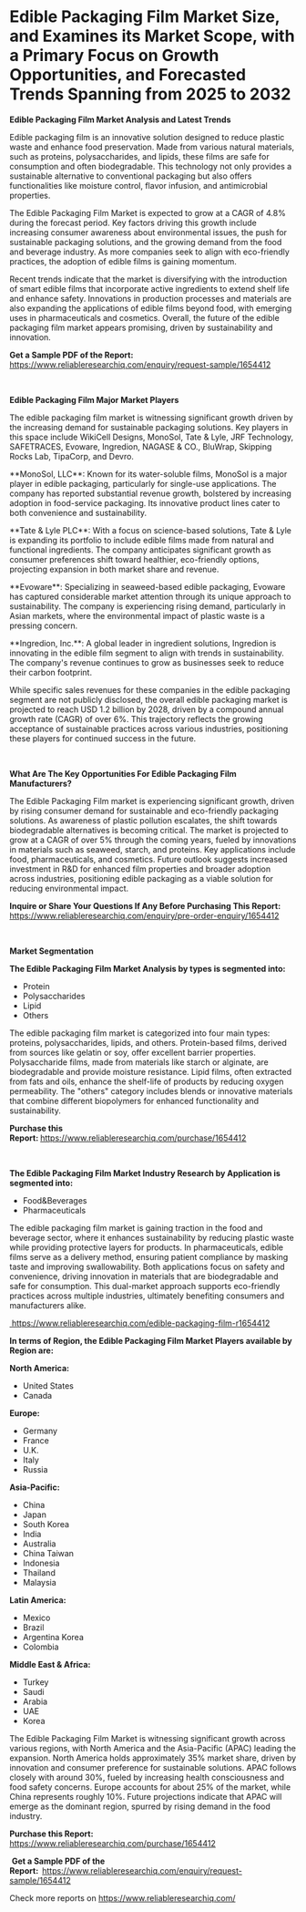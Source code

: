 <p><h1>Edible Packaging Film Market Size, and Examines its Market Scope, with a Primary Focus on Growth Opportunities, and Forecasted Trends Spanning from 2025 to 2032</h1></p><p><strong>Edible Packaging Film Market Analysis and Latest Trends</strong></p>
<p><p>Edible packaging film is an innovative solution designed to reduce plastic waste and enhance food preservation. Made from various natural materials, such as proteins, polysaccharides, and lipids, these films are safe for consumption and often biodegradable. This technology not only provides a sustainable alternative to conventional packaging but also offers functionalities like moisture control, flavor infusion, and antimicrobial properties.</p><p>The Edible Packaging Film Market is expected to grow at a CAGR of 4.8% during the forecast period. Key factors driving this growth include increasing consumer awareness about environmental issues, the push for sustainable packaging solutions, and the growing demand from the food and beverage industry. As more companies seek to align with eco-friendly practices, the adoption of edible films is gaining momentum.</p><p>Recent trends indicate that the market is diversifying with the introduction of smart edible films that incorporate active ingredients to extend shelf life and enhance safety. Innovations in production processes and materials are also expanding the applications of edible films beyond food, with emerging uses in pharmaceuticals and cosmetics. Overall, the future of the edible packaging film market appears promising, driven by sustainability and innovation.</p></p>
<p><strong>Get a Sample PDF of the Report:&nbsp;</strong> <a href="https://www.reliableresearchiq.com/enquiry/request-sample/1654412?utm_campaign=2886&utm_medium=2&utm_source=Github&utm_content=ia&utm_term=31032025&utm_id=edible-packaging-film">https://www.reliableresearchiq.com/enquiry/request-sample/1654412</a></p>
<p>&nbsp;</p>
<p><strong>Edible Packaging Film Major Market Players</strong></p>
<p><p>The edible packaging film market is witnessing significant growth driven by the increasing demand for sustainable packaging solutions. Key players in this space include WikiCell Designs, MonoSol, Tate & Lyle, JRF Technology, SAFETRACES, Evoware, Ingredion, NAGASE & CO., BluWrap, Skipping Rocks Lab, TipaCorp, and Devro.</p><p>**MonoSol, LLC**: Known for its water-soluble films, MonoSol is a major player in edible packaging, particularly for single-use applications. The company has reported substantial revenue growth, bolstered by increasing adoption in food-service packaging. Its innovative product lines cater to both convenience and sustainability.</p><p>**Tate & Lyle PLC**: With a focus on science-based solutions, Tate & Lyle is expanding its portfolio to include edible films made from natural and functional ingredients. The company anticipates significant growth as consumer preferences shift toward healthier, eco-friendly options, projecting expansion in both market share and revenue.</p><p>**Evoware**: Specializing in seaweed-based edible packaging, Evoware has captured considerable market attention through its unique approach to sustainability. The company is experiencing rising demand, particularly in Asian markets, where the environmental impact of plastic waste is a pressing concern.</p><p>**Ingredion, Inc.**: A global leader in ingredient solutions, Ingredion is innovating in the edible film segment to align with trends in sustainability. The company's revenue continues to grow as businesses seek to reduce their carbon footprint.</p><p>While specific sales revenues for these companies in the edible packaging segment are not publicly disclosed, the overall edible packaging market is projected to reach USD 1.2 billion by 2028, driven by a compound annual growth rate (CAGR) of over 6%. This trajectory reflects the growing acceptance of sustainable practices across various industries, positioning these players for continued success in the future.</p></p>
<p>&nbsp;</p>
<p><strong>What Are The Key Opportunities For Edible Packaging Film Manufacturers?</strong></p>
<p><p>The Edible Packaging Film market is experiencing significant growth, driven by rising consumer demand for sustainable and eco-friendly packaging solutions. As awareness of plastic pollution escalates, the shift towards biodegradable alternatives is becoming critical. The market is projected to grow at a CAGR of over 5% through the coming years, fueled by innovations in materials such as seaweed, starch, and proteins. Key applications include food, pharmaceuticals, and cosmetics. Future outlook suggests increased investment in R&D for enhanced film properties and broader adoption across industries, positioning edible packaging as a viable solution for reducing environmental impact.</p></p>
<p><strong>Inquire or Share Your Questions If Any Before Purchasing This Report:</strong> <a href="https://www.reliableresearchiq.com/enquiry/pre-order-enquiry/1654412?utm_campaign=2886&utm_medium=2&utm_source=Github&utm_content=ia&utm_term=31032025&utm_id=edible-packaging-film">https://www.reliableresearchiq.com/enquiry/pre-order-enquiry/1654412</a></p>
<p>&nbsp;</p>
<p><strong>Market Segmentation</strong></p>
<p><strong>The Edible Packaging Film Market Analysis by types is segmented into:</strong></p>
<p><ul><li>Protein</li><li>Polysaccharides</li><li>Lipid</li><li>Others</li></ul></p>
<p><p>The edible packaging film market is categorized into four main types: proteins, polysaccharides, lipids, and others. Protein-based films, derived from sources like gelatin or soy, offer excellent barrier properties. Polysaccharide films, made from materials like starch or alginate, are biodegradable and provide moisture resistance. Lipid films, often extracted from fats and oils, enhance the shelf-life of products by reducing oxygen permeability. The "others" category includes blends or innovative materials that combine different biopolymers for enhanced functionality and sustainability.</p></p>
<p><strong>Purchase this Report:&nbsp;</strong><a href="https://www.reliableresearchiq.com/purchase/1654412?utm_campaign=2886&utm_medium=2&utm_source=Github&utm_content=ia&utm_term=31032025&utm_id=edible-packaging-film">https://www.reliableresearchiq.com/purchase/1654412</a></p>
<p>&nbsp;</p>
<p><strong>The Edible Packaging Film Market Industry Research by Application is segmented into:</strong></p>
<p><ul><li>Food&Beverages</li><li>Pharmaceuticals</li></ul></p>
<p><p>The edible packaging film market is gaining traction in the food and beverage sector, where it enhances sustainability by reducing plastic waste while providing protective layers for products. In pharmaceuticals, edible films serve as a delivery method, ensuring patient compliance by masking taste and improving swallowability. Both applications focus on safety and convenience, driving innovation in materials that are biodegradable and safe for consumption. This dual-market approach supports eco-friendly practices across multiple industries, ultimately benefiting consumers and manufacturers alike.</p></p>
<p><a href="https://www.reliableresearchiq.com/edible-packaging-film-r1654412?utm_campaign=2886&utm_medium=2&utm_source=Github&utm_content=ia&utm_term=31032025&utm_id=edible-packaging-film">&nbsp;https://www.reliableresearchiq.com/edible-packaging-film-r1654412</a></p>
<p><strong>In terms of Region, the Edible Packaging Film Market Players available by Region are:</strong></p>
<p>
    <p> <strong> North America: </strong>
        <ul>
            <li>United States</li>
            <li>Canada</li>
        </ul>
        </p> 
    <p> <strong> Europe: </strong>
        <ul>
            <li>Germany</li>
            <li>France</li>
            <li>U.K.</li>
            <li>Italy</li>
            <li>Russia</li>
        </ul>
        </p> 
    <p> <strong> Asia-Pacific: </strong>
        <ul>
            <li>China</li>
            <li>Japan</li>
            <li>South Korea</li>
            <li>India</li>
            <li>Australia</li>
            <li>China Taiwan</li>
            <li>Indonesia</li>
            <li>Thailand</li>
            <li>Malaysia</li>
        </ul>
        </p> 
    <p> <strong> Latin America: </strong>
        <ul>
            <li>Mexico</li>
            <li>Brazil</li>
            <li>Argentina Korea</li>
            <li>Colombia</li>
        </ul>
        </p> 
    <p> <strong> Middle East & Africa: </strong>
        <ul>
            <li>Turkey</li>
            <li>Saudi</li>
            <li>Arabia</li>
            <li>UAE</li>
            <li>Korea</li>
        </ul>
    </p>
    </p>
<p><p>The Edible Packaging Film Market is witnessing significant growth across various regions, with North America and the Asia-Pacific (APAC) leading the expansion. North America holds approximately 35% market share, driven by innovation and consumer preference for sustainable solutions. APAC follows closely with around 30%, fueled by increasing health consciousness and food safety concerns. Europe accounts for about 25% of the market, while China represents roughly 10%. Future projections indicate that APAC will emerge as the dominant region, spurred by rising demand in the food industry.</p></p>
<p><strong>Purchase this Report: </strong><a href="https://www.reliableresearchiq.com/purchase/1654412?utm_campaign=2886&utm_medium=2&utm_source=Github&utm_content=ia&utm_term=31032025&utm_id=edible-packaging-film">https://www.reliableresearchiq.com/purchase/1654412</a></p>
<p>&nbsp;<strong>Get a Sample PDF of the Report:&nbsp;&nbsp;</strong><a href="https://www.reliableresearchiq.com/enquiry/request-sample/1654412?utm_campaign=2886&utm_medium=2&utm_source=Github&utm_content=ia&utm_term=31032025&utm_id=edible-packaging-film">https://www.reliableresearchiq.com/enquiry/request-sample/1654412</a></p>
<p><strong></strong></p>
<p>Check more reports on <a href="https://www.reliableresearchiq.com/?utm_campaign=2886&utm_medium=2&utm_source=Github&utm_content=ia&utm_term=31032025&utm_id=edible-packaging-film">https://www.reliableresearchiq.com/</a></p>